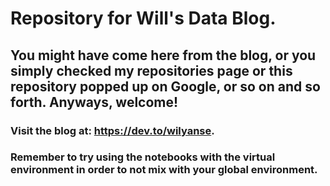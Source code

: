 # Repository for Will's Data Blog. 
## You might have come here from the blog, or you simply checked my repositories page or this repository popped up on Google, or so on and so forth. Anyways, welcome!
### Visit the blog at: https://dev.to/wilyanse.

### Remember to try using the notebooks with the virtual environment in order to not mix with your global environment.